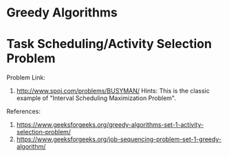 # Greedy Algorithms

# Task Scheduling/Activity Selection Problem
Problem Link:
1. http://www.spoj.com/problems/BUSYMAN/
Hints: This is the classic example of "Interval Scheduling Maximization Problem".

References:
1. https://www.geeksforgeeks.org/greedy-algorithms-set-1-activity-selection-problem/
2. https://www.geeksforgeeks.org/job-sequencing-problem-set-1-greedy-algorithm/
